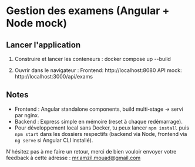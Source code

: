 # Gestion des examens (Angular + Node mock)

## Lancer l'application
1. Construire et lancer les conteneurs :
   docker compose up --build

2. Ouvrir dans le navigateur :
   Frontend: http://localhost:8080
   API mock: http://localhost:3000/api/exams

## Notes
- Frontend : Angular standalone components, build multi-stage -> servi par nginx.
- Backend : Express simple en mémoire (reset à chaque redémarrage).
- Pour développement local sans Docker, tu peux lancer `npm install` puis `npm start` dans les dossiers respectifs (backend via Node, frontend via `ng serve` si Angular CLI installé).

N'hésitez pas à me faire un retour, merci de bien vouloir envoyer votre feedback à cette adresse : 
mr.amzil.mouad@gmail.com
